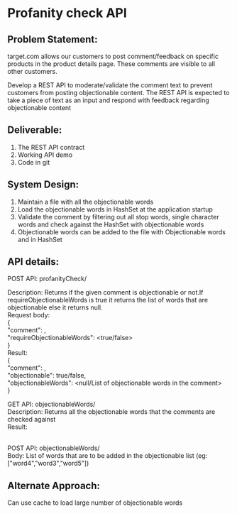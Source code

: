 # Profanity check API

## Problem Statement:
target.com allows our customers to post comment/feedback on specific products in the product details page. These comments are visible to all other customers.

Develop a REST API to moderate/validate the comment text to prevent customers from posting objectionable content. The REST API is expected to take a piece of text as an input and respond with feedback regarding objectionable content


## Deliverable:
1.	The REST API contract
2.	Working API demo
3.	Code in git


## System Design:
1) Maintain a file with all the objectionable words
2) Load the objectionable words in HashSet at the application startup
3) Validate the comment by filtering out all stop words, single character words and check against the HashSet with objectionable words
4) Objectionable words can be added to the file with Objectionable words and in HashSet

## API details:
POST API: profanityCheck/

Description: Returns if the given comment is objectionable or not.If requireObjectionableWords is true it returns the list of words that are objectionable else it returns null. <br/>
Request body: <br/>
{ <br/>
"comment": <Comment>, <br/>
"requireObjectionableWords": <true/false> <br/>
}<br/>
Result:<br/>
{<br/>
    "comment": <Comment>,<br/>
    "objectionable": true/false,<br/>
    "objectionableWords": <null/List of objectionable words in the comment><br/>
}<br/>

GET API: objectionableWords/<br/>
Description: Returns all the objectionable words that the comments are checked against<br/>
Result:<br/>
<Objectionable words list><br/>

POST API: objectionableWords/<br/>
Body: List of words that are to be added in the objectionable list  (eg: ["word4","word3","word5"])<br/>

## Alternate Approach:
Can use cache to load large number of objectionable words



